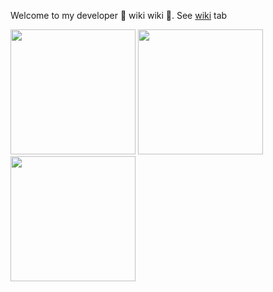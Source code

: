 Welcome to my developer 🎵 wiki wiki 🎵.  See [wiki](https://github.com/techniq/wiki/wiki) tab

<img src="https://github.com/techniq/wiki/assets/177476/c4d4136a-b658-4dcd-9416-168a6dd92725" width="200px" />

<img src="https://github.com/techniq/wiki/assets/177476/07908a7e-3e98-4094-af30-2cf0d8cdf0b6" width="200px" />

<img src="https://github.com/techniq/wiki/assets/177476/ba7fe4ee-9e28-4119-9623-5080e1c76a00" width="200px" />


